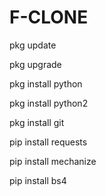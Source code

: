 # F-CLONE

pkg update

pkg upgrade

pkg install python

pkg install python2

pkg install git

pip install requests

pip install mechanize

pip install bs4
